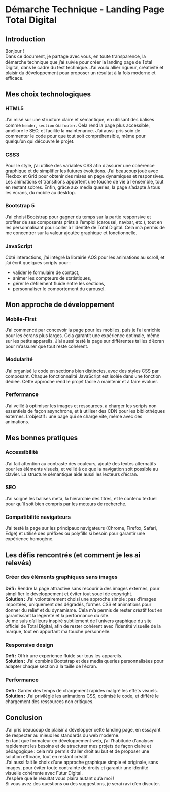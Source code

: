 # Démarche Technique - Landing Page Total Digital

## Introduction

Bonjour !  
Dans ce document, je partage avec vous, en toute transparence, la démarche technique que j’ai suivie pour créer la landing page de Total Digital, dans le cadre du test technique. J’ai voulu allier rigueur, créativité et plaisir du développement pour proposer un résultat à la fois moderne et efficace.

## Mes choix technologiques

### HTML5
J’ai misé sur une structure claire et sémantique, en utilisant des balises comme `header`, `section` ou `footer`. Cela rend la page plus accessible, améliore le SEO, et facilite la maintenance. J’ai aussi pris soin de commenter le code pour que tout soit compréhensible, même pour quelqu’un qui découvre le projet.

### CSS3
Pour le style, j’ai utilisé des variables CSS afin d’assurer une cohérence graphique et de simplifier les futures évolutions. J’ai beaucoup joué avec Flexbox et Grid pour obtenir des mises en page dynamiques et responsives. Les animations et transitions apportent une touche de vie à l’ensemble, tout en restant sobres. Enfin, grâce aux media queries, la page s’adapte à tous les écrans, du mobile au desktop.

### Bootstrap 5
J’ai choisi Bootstrap pour gagner du temps sur la partie responsive et profiter de ses composants prêts à l’emploi (carousel, navbar, etc.), tout en les personnalisant pour coller à l’identité de Total Digital. Cela m’a permis de me concentrer sur la valeur ajoutée graphique et fonctionnelle.

### JavaScript
Côté interactions, j’ai intégré la librairie AOS pour les animations au scroll, et j’ai écrit quelques scripts pour :
- valider le formulaire de contact,
- animer les compteurs de statistiques,
- gérer le défilement fluide entre les sections,
- personnaliser le comportement du carousel.

## Mon approche de développement

### Mobile-First
J’ai commencé par concevoir la page pour les mobiles, puis je l’ai enrichie pour les écrans plus larges. Cela garantit une expérience optimale, même sur les petits appareils. J’ai aussi testé la page sur différentes tailles d’écran pour m’assurer que tout reste cohérent.

### Modularité
J’ai organisé le code en sections bien distinctes, avec des styles CSS par composant. Chaque fonctionnalité JavaScript est isolée dans une fonction dédiée. Cette approche rend le projet facile à maintenir et à faire évoluer.

### Performance
J’ai veillé à optimiser les images et ressources, à charger les scripts non essentiels de façon asynchrone, et à utiliser des CDN pour les bibliothèques externes. L’objectif : une page qui se charge vite, même avec des animations.

## Mes bonnes pratiques

### Accessibilité
J’ai fait attention au contraste des couleurs, ajouté des textes alternatifs pour les éléments visuels, et veillé à ce que la navigation soit possible au clavier. La structure sémantique aide aussi les lecteurs d’écran.

### SEO
J’ai soigné les balises meta, la hiérarchie des titres, et le contenu textuel pour qu’il soit bien compris par les moteurs de recherche.

### Compatibilité navigateurs
J’ai testé la page sur les principaux navigateurs (Chrome, Firefox, Safari, Edge) et utilisé des préfixes ou polyfills si besoin pour garantir une expérience homogène.

## Les défis rencontrés (et comment je les ai relevés)

### Créer des éléments graphiques sans images
**Défi :** Rendre la page attractive sans recourir à des images externes, pour simplifier le développement et éviter tout souci de copyright.  
**Solution :** J’ai volontairement choisi une approche simple : pas d’images importées, uniquement des dégradés, formes CSS et animations pour donner du relief et du dynamisme. Cela m’a permis de rester créatif tout en garantissant la légèreté et la performance du site.  
Je me suis d’ailleurs inspiré subtilement de l’univers graphique du site officiel de Total Digital, afin de rester cohérent avec l’identité visuelle de la marque, tout en apportant ma touche personnelle.

### Responsive design
**Défi :** Offrir une expérience fluide sur tous les appareils.  
**Solution :** J’ai combiné Bootstrap et des media queries personnalisées pour adapter chaque section à la taille de l’écran.

### Performance
**Défi :** Garder des temps de chargement rapides malgré les effets visuels.  
**Solution :** J’ai privilégié les animations CSS, optimisé le code, et différé le chargement des ressources non critiques.


## Conclusion

J’ai pris beaucoup de plaisir à développer cette landing page, en essayant de respecter au mieux les standards du web moderne.  
En tant que formateur en développement web, j’ai l’habitude d’analyser rapidement les besoins et de structurer mes projets de façon claire et pédagogique : cela m’a permis d’aller droit au but et de proposer une solution efficace, tout en restant créatif.  
J’ai aussi fait le choix d’une approche graphique simple et originale, sans images, pour éviter toute contrainte de droits et garantir une identité visuelle cohérente avec Futur Digital.  
J’espère que le résultat vous plaira autant qu’à moi !  
Si vous avez des questions ou des suggestions, je serai ravi d’en discuter.
